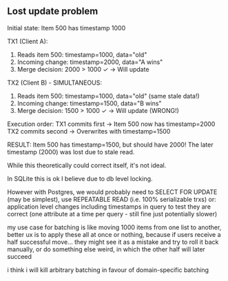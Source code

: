 ## Lost update problem

Initial state: Item 500 has timestamp 1000

TX1 (Client A):
1. Reads item 500: timestamp=1000, data="old"
2. Incoming change: timestamp=2000, data="A wins"
3. Merge decision: 2000 > 1000 ✓ → Will update

TX2 (Client B) - SIMULTANEOUS:
1. Reads item 500: timestamp=1000, data="old" (same stale data!)
2. Incoming change: timestamp=1500, data="B wins"
3. Merge decision: 1500 > 1000 ✓ → Will update (WRONG!)

Execution order:
TX1 commits first → Item 500 now has timestamp=2000
TX2 commits second → Overwrites with timestamp=1500

RESULT: Item 500 has timestamp=1500, but should have 2000!
The later timestamp (2000) was lost due to stale read.

While this theoretically could correct itself, it's not ideal.

In SQLite this is ok I believe due to db level locking.

However with Postgres, we would probably need to SELECT FOR UPDATE (may be simplest), use REPEATABLE READ (i.e. 100% serializable trxs) or: application level changes including timestamps in query to test they are correct (one  attribute at a time per query - still fine just potentially slower)

my use case for batching is like moving 1000 items from one list to another, better ux is to apply these all at once or nothing, because if users receive a half successful move... they might see it as a mistake and try to roll it back manually, or do something else weird, in which the other half will later succeed

i think i will kill arbitrary batching in favour of domain-specific batching
